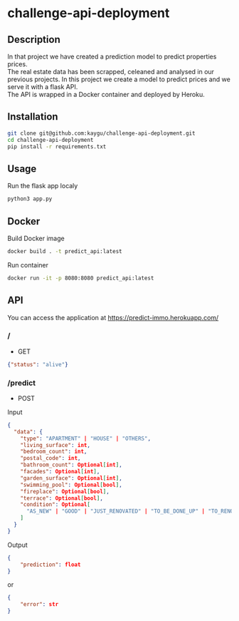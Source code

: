 # challenge-api-deployment

## Description

In that project we have created a prediction model to predict properties prices.<br />
The real estate data has been scrapped, celeaned and analysed in our previous projects. In this project we create a model to predict prices and we serve it with a flask API.<br />
The API is wrapped in a Docker container and deployed by Heroku.

## Installation

```bash
git clone git@github.com:kaygu/challenge-api-deployment.git
cd challenge-api-deployment
pip install -r requirements.txt 
```

## Usage

Run the flask app localy

```bash
python3 app.py
```

## Docker

Build Docker image

```bash
docker build . -t predict_api:latest
```

Run container

```bash
docker run -it -p 8080:8080 predict_api:latest
```

## API

You can access the application at https://predict-immo.herokuapp.com/

### /

* GET

```json
{"status": "alive"}
```

### /predict

* POST

Input

```json
{
  "data": {
    "type": "APARTMENT" | "HOUSE" | "OTHERS",
    "living_surface": int,
    "bedroom_count": int,
    "postal_code": int,
    "bathroom_count": Optional[int],
    "facades": Optional[int],
    "garden_surface": Optional[int],
    "swimming_pool": Optional[bool],
    "fireplace": Optional[bool],
    "terrace": Optional[bool],
    "condition": Optional[
      "AS_NEW" | "GOOD" | "JUST_RENOVATED" | "TO_BE_DONE_UP" | "TO_RENOVATE" | "TO_RESTORE"
    ]
  }
}
```

Output

```json
{
    "prediction": float
}
```

or

```json
{
    "error": str
}
```
